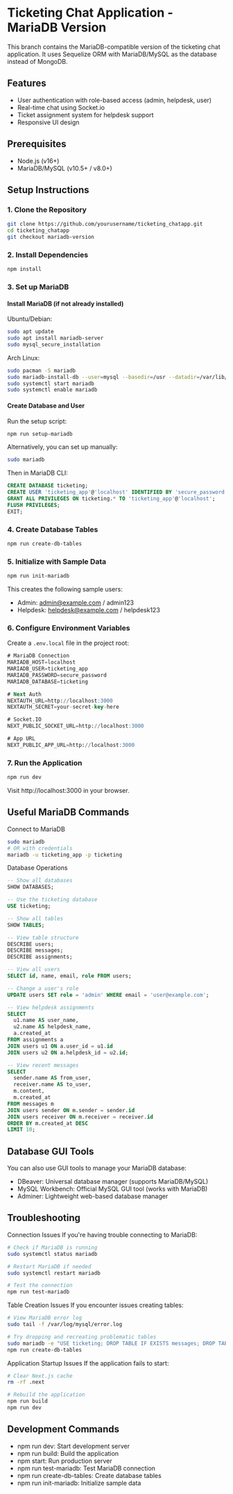 # Ticketing Chat Application - MariaDB Version

This branch contains the MariaDB-compatible version of the ticketing chat application. It uses Sequelize ORM with MariaDB/MySQL as the database instead of MongoDB.

## Features

- User authentication with role-based access (admin, helpdesk, user)
- Real-time chat using Socket.io
- Ticket assignment system for helpdesk support
- Responsive UI design

## Prerequisites

- Node.js (v16+)
- MariaDB/MySQL (v10.5+ / v8.0+)

## Setup Instructions

### 1. Clone the Repository

```bash
git clone https://github.com/yourusername/ticketing_chatapp.git
cd ticketing_chatapp
git checkout mariadb-version
```

### 2. Install Dependencies

```bash
npm install
```

### 3. Set up MariaDB

#### Install MariaDB (if not already installed)

Ubuntu/Debian:
```bash
sudo apt update
sudo apt install mariadb-server
sudo mysql_secure_installation
```

Arch Linux:
```bash
sudo pacman -S mariadb
sudo mariadb-install-db --user=mysql --basedir=/usr --datadir=/var/lib/mysql
sudo systemctl start mariadb
sudo systemctl enable mariadb
```

#### Create Database and User

Run the setup script:
```bash
npm run setup-mariadb
```

Alternatively, you can set up manually:
```bash
sudo mariadb
```

Then in MariaDB CLI:
```sql
CREATE DATABASE ticketing;
CREATE USER 'ticketing_app'@'localhost' IDENTIFIED BY 'secure_password';
GRANT ALL PRIVILEGES ON ticketing.* TO 'ticketing_app'@'localhost';
FLUSH PRIVILEGES;
EXIT;
```

### 4. Create Database Tables

```bash
npm run create-db-tables
```

### 5. Initialize with Sample Data

```bash
npm run init-mariadb
```

This creates the following sample users:
- Admin: admin@example.com / admin123
- Helpdesk: helpdesk@example.com / helpdesk123

### 6. Configure Environment Variables

Create a `.env.local` file in the project root:

```sql
# MariaDB Connection
MARIADB_HOST=localhost
MARIADB_USER=ticketing_app
MARIADB_PASSWORD=secure_password
MARIADB_DATABASE=ticketing

# Next Auth
NEXTAUTH_URL=http://localhost:3000
NEXTAUTH_SECRET=your-secret-key-here

# Socket.IO
NEXT_PUBLIC_SOCKET_URL=http://localhost:3000

# App URL
NEXT_PUBLIC_APP_URL=http://localhost:3000
```

### 7. Run the Application
```bash
npm run dev
```

Visit http://localhost:3000 in your browser.


## Useful MariaDB Commands
Connect to MariaDB

```bash
sudo mariadb
# OR with credentials
mariadb -u ticketing_app -p ticketing
```
Database Operations
```sql
-- Show all databases
SHOW DATABASES;

-- Use the ticketing database
USE ticketing;

-- Show all tables
SHOW TABLES;

-- View table structure
DESCRIBE users;
DESCRIBE messages;
DESCRIBE assignments;

-- View all users
SELECT id, name, email, role FROM users;

-- Change a user's role
UPDATE users SET role = 'admin' WHERE email = 'user@example.com';

-- View helpdesk assignments
SELECT 
  u1.name AS user_name, 
  u2.name AS helpdesk_name,
  a.created_at
FROM assignments a
JOIN users u1 ON a.user_id = u1.id
JOIN users u2 ON a.helpdesk_id = u2.id;

-- View recent messages
SELECT 
  sender.name AS from_user,
  receiver.name AS to_user,
  m.content,
  m.created_at
FROM messages m
JOIN users sender ON m.sender = sender.id
JOIN users receiver ON m.receiver = receiver.id
ORDER BY m.created_at DESC
LIMIT 10;
```

## Database GUI Tools
You can also use GUI tools to manage your MariaDB database:

- DBeaver: Universal database manager (supports MariaDB/MySQL)
- MySQL Workbench: Official MySQL GUI tool (works with MariaDB)
- Adminer: Lightweight web-based database manager

## Troubleshooting
Connection Issues
If you're having trouble connecting to MariaDB:
```bash
# Check if MariaDB is running
sudo systemctl status mariadb

# Restart MariaDB if needed
sudo systemctl restart mariadb

# Test the connection
npm run test-mariadb
```

Table Creation Issues
If you encounter issues creating tables:
```bash
# View MariaDB error log
sudo tail -f /var/log/mysql/error.log

# Try dropping and recreating problematic tables
sudo mariadb -e "USE ticketing; DROP TABLE IF EXISTS messages; DROP TABLE IF EXISTS assignments;"
npm run create-db-tables
```

Application Startup Issues
If the application fails to start:
```bash
# Clear Next.js cache
rm -rf .next

# Rebuild the application
npm run build
npm run dev
```

## Development Commands
- npm run dev: Start development server
- npm run build: Build the application
- npm start: Run production server
- npm run test-mariadb: Test MariaDB connection
- npm run create-db-tables: Create database tables
- npm run init-mariadb: Initialize sample data